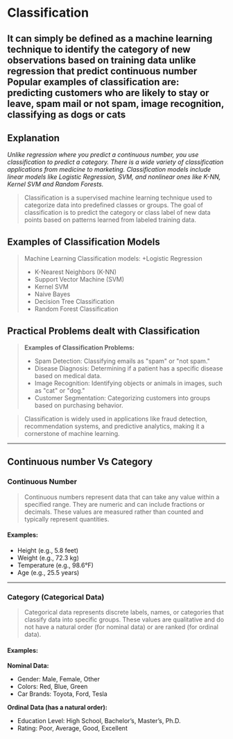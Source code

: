 # Classification
It can simply be defined as a machine learning technique to identify the category of new observations based on training data unlike regression that predict continuous number
Popular examples of classification are: predicting customers who are likely to stay or leave, spam mail or not spam, image recognition, classifying as dogs or cats
---

## Explanation
_Unlike regression where you predict a continuous number, you use classification to predict a category. There is a wide variety of classification applications from medicine to marketing. Classification models include linear models like Logistic Regression, SVM, and nonlinear ones like K-NN, Kernel SVM and Random Forests._

> Classification is a supervised machine learning technique used to categorize data into predefined classes or groups. The goal of classification is to predict the category or class label of new data points based on patterns learned from labeled training data.

## Examples of Classification Models
> Machine Learning Classification models:
> +Logistic Regression
> + K-Nearest Neighbors (K-NN)
> + Support Vector Machine (SVM)
> + Kernel SVM
> + Naive Bayes
> + Decision Tree Classification
> + Random Forest Classification

## Practical Problems dealt with Classification
> __Examples of Classification Problems:__
> + Spam Detection: Classifying emails as "spam" or "not spam."
> + Disease Diagnosis: Determining if a patient has a specific disease based on medical data.
> + Image Recognition: Identifying objects or animals in images, such as "cat" or "dog."
> + Customer Segmentation: Categorizing customers into groups based on purchasing behavior.

> Classification is widely used in applications like fraud detection, recommendation systems, and predictive analytics, making it a cornerstone of machine learning.

---
## Continuous number Vs Category
### Continuous Number
> Continuous numbers represent data that can take any value within a specified range. They are numeric and can include fractions or decimals. These values are measured rather than counted and typically represent quantities.

#### Examples:
+ Height (e.g., 5.8 feet)
+ Weight (e.g., 72.3 kg)
+ Temperature (e.g., 98.6°F)
+ Age (e.g., 25.5 years)
---

### Category (Categorical Data)
> Categorical data represents discrete labels, names, or categories that classify data into specific groups. These values are qualitative and do not have a natural order (for nominal data) or are ranked (for ordinal data).

#### Examples:
__Nominal Data:__
+ Gender: Male, Female, Other
+ Colors: Red, Blue, Green
+ Car Brands: Toyota, Ford, Tesla

__Ordinal Data (has a natural order):__
+ Education Level: High School, Bachelor’s, Master’s, Ph.D.
+ Rating: Poor, Average, Good, Excellent



